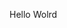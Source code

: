 Hello Wolrd































































































































































































































































































































































































































































































































































































































































































































































































































































































































































































































































































































































































































































































































































































































































